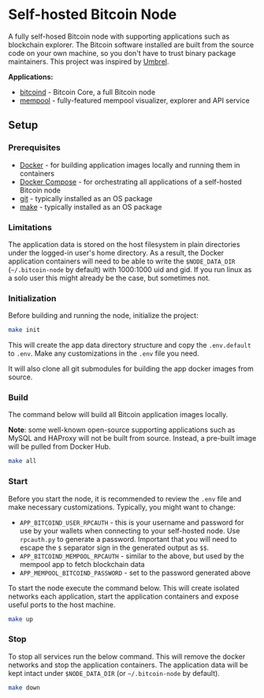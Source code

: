 # Self-hosted Bitcoin Node

A fully self-hosed Bitcoin node with supporting applications such as blockchain explorer.
The Bitcoin software installed are built from the source code on your own machine,
so you don't have to trust binary package maintainers.
This project was inspired by [Umbrel](https://github.com/getumbrel).

**Applications:**
* [bitcoind](https://github.com/lncm/docker-bitcoind) - Bitcoin Core, a full Bitcoin node
* [mempool](https://github.com/mempool/mempool) - fully-featured mempool visualizer, explorer and API service


## Setup

### Prerequisites

* [Docker](https://docs.docker.com/get-docker/) - for building application images locally and running them in containers
* [Docker Compose](https://docs.docker.com/compose/install/) - for orchestrating all applications of a self-hosted Bitcoin node
* [git](https://git-scm.com/) - typically installed as an OS package
* [make](https://www.gnu.org/software/make/) - typically installed as an OS package

### Limitations

The application data is stored on the host filesystem in plain directories under the logged-in user's home directory.
As a result, the Docker application containers will need to be able to write the `$NODE_DATA_DIR` (`~/.bitcoin-node` by default)
with 1000:1000 uid and gid. If you run linux as a solo user this might already be the case, but sometimes not.

### Initialization

Before building and running the node, initialize the project:
```bash
make init
```

This will create the app data directory structure and copy the `.env.default` to `.env`.
Make any customizations in the `.env` file you need.

It will also clone all git submodules for building the app docker images from source.

### Build

The command below will build all Bitcoin application images locally.

**Note**: some well-known open-source supporting applications such as MySQL and HAProxy will not be built from source.
Instead, a pre-built image will be pulled from Docker Hub.

```bash
make all
```

### Start

Before you start the node, it is recommended to review the `.env` file and make necessary customizations.
Typically, you might want to change:
* `APP_BITCOIND_USER_RPCAUTH` - this is your username and password for use by your wallets when connecting to your self-hosted node. Use `rpcauth.py` to generate a password. Important that you will need to escape the `$` separator sign in the generated output as `$$`.
* `APP_BITCOIND_MEMPOOL_RPCAUTH` - similar to the above, but used by the mempool app to fetch blockchain data
* `APP_MEMPOOL_BITCOIND_PASSWORD` - set to the password generated above

To start the node execute the command below.
This will create isolated networks each application, start the application containers
and expose useful ports to the host machine.
```bash
make up
```

### Stop
To stop all services run the below command. This will remove the docker networks and stop the application containers.
The application data will be kept intact under `$NODE_DATA_DIR` (or `~/.bitcoin-node` by default).
```bash
make down
```
